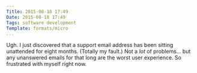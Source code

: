 ```yaml
---
Title: 2015-08-18 17:49
Date: 2015-08-18 17:49
Tags: software development
Template: formats/micro
...
```


Ugh. I just discovered that a support email address has been sitting unattended
for eight months. (Totally my fault.) Not a *lot* of problems... but any
unanswered emails for that long are the worst user experience. So frustrated
with myself right now.
